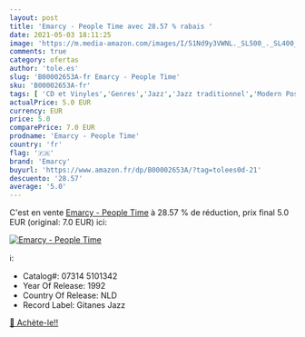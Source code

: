 ```yaml
---
layout: post
title: 'Emarcy - People Time avec 28.57 % rabais '
date: 2021-05-03 18:11:25
image: 'https://m.media-amazon.com/images/I/51Nd9y3VWNL._SL500_._SL400_.jpg'
comments: true
category: ofertas
author: 'tole.es'
slug: 'B00002653A-fr Emarcy - People Time'
sku: 'B00002653A-fr'
tags: [ 'CD et Vinyles','Genres','Jazz','Jazz traditionnel','Modern Post-Bebop','emarcy', ]
actualPrice: 5.0 EUR
currency: EUR
price: 5.0
comparePrice: 7.0 EUR
prodname: 'Emarcy - People Time'
country: 'fr'
flag: '🇫🇷'
brand: 'Emarcy'
buyurl: 'https://www.amazon.fr/dp/B00002653A/?tag=tolees0d-21'
descuento: '28.57'
average: '5.0'
---
```


C'est en vente [Emarcy - People Time](https://www.amazon.fr/dp/B00002653A/?tag=tolees0d-21)  à  28.57 % de réduction, prix final  5.0 EUR (original: 7.0 EUR) ici:

[![Emarcy - People Time](https://m.media-amazon.com/images/I/51Nd9y3VWNL._SL500_._SL400_.jpg)](https://www.amazon.fr/dp/B00002653A/?tag=tolees0d-21)

ℹ️:

- Catalog#: 07314 5101342
- Year Of Release: 1992
- Country Of Release: NLD
- Record Label: Gitanes Jazz

[🛒 Achète-le!!](https://www.amazon.fr/dp/B00002653A/?tag=tolees0d-21)
